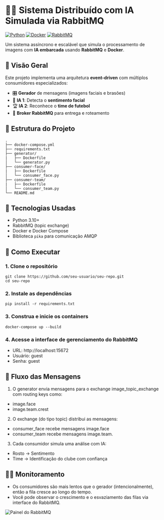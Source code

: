 # 🧠🔁 Sistema Distribuído com IA Simulada via RabbitMQ

[![Python](https://img.shields.io/badge/Python-3.10+-blue?logo=python)](https://www.python.org/)
[![Docker](https://img.shields.io/badge/Docker-Containerized-blue?logo=docker)](https://www.docker.com/)
[![RabbitMQ](https://img.shields.io/badge/RabbitMQ-3.x-orange?logo=rabbitmq)](https://www.rabbitmq.com/)

Um sistema assíncrono e escalável que simula o processamento de imagens com **IA embarcada** usando **RabbitMQ** e **Docker**.

## 📸 Visão Geral

Este projeto implementa uma arquitetura **event-driven** com múltiplos consumidores especializados:

- 🎛 **Gerador** de mensagens (imagens faciais e brasões)
- 🤖 **IA 1**: Detecta o **sentimento facial**
- 🏆 **IA 2**: Reconhece o **time de futebol**
- 🐇 **Broker RabbitMQ** para entrega e roteamento

## 📂 Estrutura do Projeto

```
.
├── docker-compose.yml
├── requirements.txt
├── generator/
|   ├── Dockerfile
│   └── generator.py
├── consumer-face/
|   ├── Dockerfile
│   └── consumer_face.py
├── consumer-team/
|   ├── Dockerfile
│   └── consumer_team.py
└── README.md
```

## 🔧 Tecnologias Usadas

- Python 3.10+
- RabbitMQ (topic exchange)
- Docker e Docker Compose
- Biblioteca `pika` para comunicação AMQP

## 🚀 Como Executar

### 1. Clone o repositório

```
git clone https://github.com/seu-usuario/seu-repo.git
cd seu-repo
```

### 2. Instale as dependências
```
pip install -r requirements.txt
```

### 3. Construa e inicie os containers

```
docker-compose up --build
```

### 4. Acesse a interface de gerenciamento do RabbitMQ

- URL: http://localhost:15672
- Usuário: guest
- Senha: guest

## 🔄 Fluxo das Mensagens

1. O generator envia mensagens para o exchange image_topic_exchange com routing keys como:
- image.face
- image.team.crest

2. O exchange (do tipo topic) distribui as mensagens:
- consumer_face recebe mensagens image.face
- consumer_team recebe mensagens image.team.

3. Cada consumidor simula uma análise com IA:
- Rosto → Sentimento
- Time → Identificação do clube com confiança

## 🕵️‍♂️ Monitoramento
- Os consumidores são mais lentos que o gerador (intencionalmente), então a fila cresce ao longo do tempo.
- Você pode observar o crescimento e o esvaziamento das filas via interface do RabbitMQ.

![Painel do RabbitMQ](images/rabbitmq_dashboard.png)

